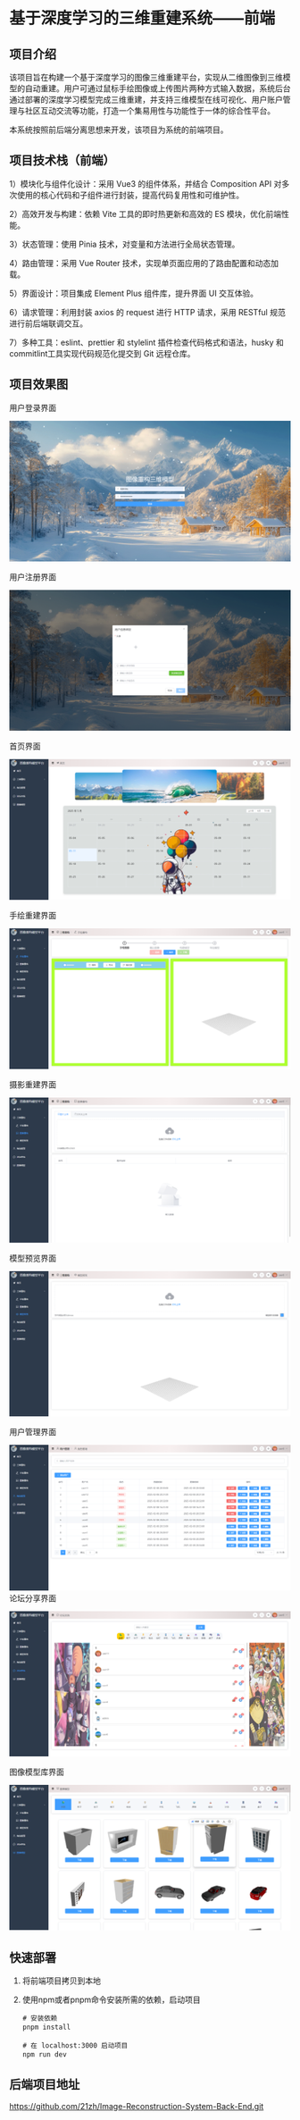 # 基于深度学习的三维重建系统——前端

## 项目介绍

该项目旨在构建一个基于深度学习的图像三维重建平台，实现从二维图像到三维模型的自动重建。用户可通过鼠标手绘图像或上传图片两种方式输入数据，系统后台通过部署的深度学习模型完成三维重建，并支持三维模型在线可视化、用户账户管理与社区互动交流等功能，打造一个集易用性与功能性于一体的综合性平台。

本系统按照前后端分离思想来开发，该项目为系统的前端项目。

## 项目技术栈（前端）

1）模块化与组件化设计：采用 Vue3 的组件体系，并结合 Composition API 对多次使用的核心代码和子组件进行封装，提高代码复用性和可维护性。

2）高效开发与构建：依赖 Vite 工具的即时热更新和高效的 ES 模块，优化前端性能。

3）状态管理：使用 Pinia 技术，对变量和方法进行全局状态管理。

4）路由管理：采用 Vue Router 技术，实现单页面应用的了路由配置和动态加载。

5）界面设计：项目集成 Element Plus 组件库，提升界面 UI 交互体验。

6）请求管理：利用封装 axios 的 request 进行 HTTP 请求，采用 RESTful 规范进行前后端联调交互。

7）多种工具：eslint、prettier 和 stylelint 插件检查代码格式和语法，husky 和 commitlint工具实现代码规范化提交到 Git 远程仓库。

## 项目效果图

用户登录界面

![登录](README.assets/登录.png)

用户注册界面

![注册](README.assets/注册.png)

首页界面

![首页](README.assets/首页.png)

手绘重建界面

![手绘重建](README.assets/手绘重建.png)

摄影重建界面

![摄影重建](README.assets/摄影重建.png)

模型预览界面

![模型预览](README.assets/模型预览.png)

用户管理界面

![用户管理](README.assets/用户管理.png)论坛分享界面

![论坛交流](README.assets/论坛交流.png)

图像模型库界面

![图像模型](README.assets/图像模型.png)

## 快速部署

1. 将前端项目拷贝到本地

2. 使用npm或者pnpm命令安装所需的依赖，启动项目

   ```
   # 安装依赖
   pnpm install
   
   # 在 localhost:3000 启动项目
   npm run dev
   ```

## 后端项目地址

https://github.com/21zh/Image-Reconstruction-System-Back-End.git
